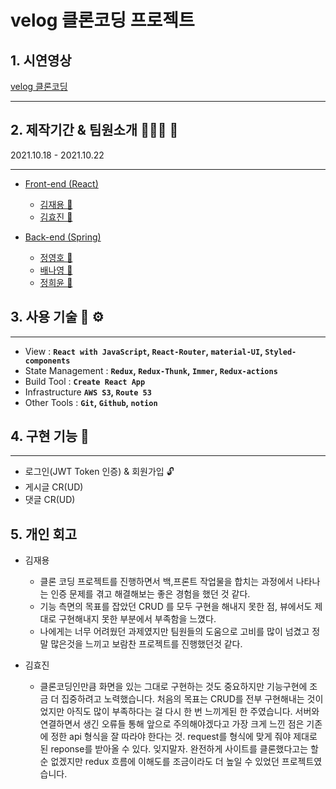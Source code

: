 # velog 클론코딩 프로젝트

## 1. 시연영상

[velog 클론코딩](https://www.youtube.com/watch?v=Swe7n9nAzQM
)

---
## 2. 제작기간 & 팀원소개 🏃‍🏃‍♀️ 💨
2021.10.18 - 2021.10.22

---

- [Front-end (React)](https://github.com/spacejay1007/velogclone-FE)
    - [김재용 👨](https://github.com/spacejay1007)
    - [김효진 🧔](https://github.com/hyojin-k)
    
- [Back-end (Spring)](https://github.com/NayoungBae/hanghae-velog-clonecoding-backend)
    - [정영호 🧑](https://github.com/slsnrnsep)
    - [배나영 👧](https://github.com/NayoungBae)
    - [정희윤 👧](https://github.com/codenamehee)

## 3. 사용 기술 🔧 ⚙️

---

- View : **`React with JavaScript`, `React-Router`, `material-UI`, `Styled-components`**
- State Management : **`Redux`, `Redux-Thunk`, `Immer`, `Redux-actions`**
- Build Tool : **`Create React App`**
- Infrastructure **`AWS S3`, `Route 53`**
- Other Tools : **`Git`, `Github`, `notion`**

## 4. 구현 기능 📃

---

- 로그인(JWT Token 인증) & 회원가입 🔓
- 게시글 CR(UD)
- 댓글 CR(UD)

## 5. 개인 회고
- 김재용
    - 클론 코딩 프로젝트를 진행하면서 백,프론트 작업물을 합치는 과정에서 나타나는 인증 문제를 겪고 해결해보는 좋은 경험을 했던 것 같다. 
    - 기능 측면의 목표를 잡았던 CRUD 를 모두 구현을 해내지 못한 점, 뷰에서도 제대로 구현해내지 못한 부분에서 부족함을 느꼈다.  
    - 나에게는 너무 어려웠던 과제였지만 팀원들의 도움으로 고비를 많이 넘겼고 정말 많은것을 느끼고 보람찬 프로젝트를 진행했던것 같다. 


- 김효진

    - 클론코딩인만큼 화면을 있는 그대로 구현하는 것도 중요하지만 기능구현에 조금 더  집중하려고 노력했습니다. 처음의 목표는 CRUD를 전부 구현해내는 것이었지만 아직도 많이 부족하다는 걸 다시 한 번 느끼게된 한 주였습니다. 서버와 연결하면서 생긴 오류들 통해 앞으로 주의해야겠다고 가장 크게 느낀 점은 기존에 정한 api 형식을 잘 따라야 한다는 것. request를 형식에 맞게 줘야 제대로 된 reponse를 받아올 수 있다. 잊지말자. 완전하게 사이트를 클론했다고는 할 순 없겠지만 redux 흐름에 이해도를 조금이라도 더 높일 수 있었던 프로젝트였습니다. 